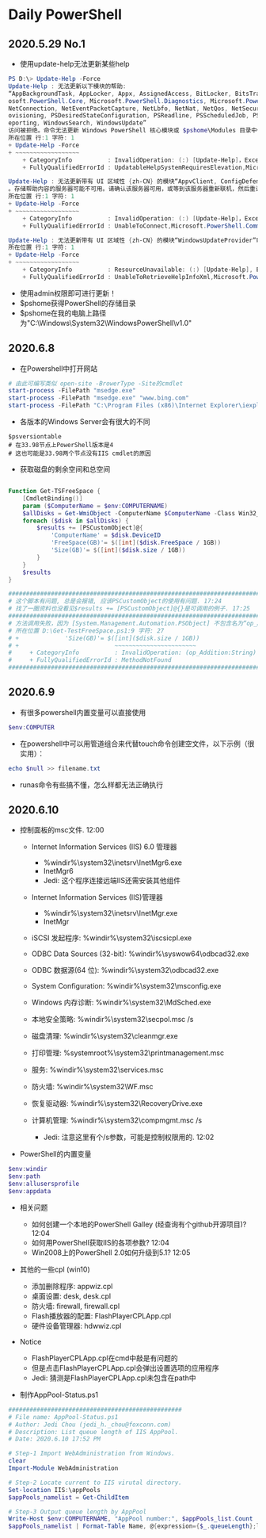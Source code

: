 # Daily PowerShell

## 2020.5.29 No.1

* 使用update-help无法更新某些help

```powershell
PS D:\> Update-Help -Force
Update-Help : 无法更新以下模块的帮助:
“AppBackgroundTask, AppLocker, Appx, AssignedAccess, BitLocker, BitsTransfer, BranchCache, CimCmdlets, ConfigCI, DirectAccessClientComponents, Dism, DnsClient, EventTracingManagement, IISAdministration, International, iSCSI, ISE, Kds, Microsoft.PowerShell.Archive, Micr
osoft.PowerShell.Core, Microsoft.PowerShell.Diagnostics, Microsoft.PowerShell.Host, Microsoft.PowerShell.LocalAccounts, Microsoft.PowerShell.Management, Microsoft.PowerShell.Security, Microsoft.PowerShell.Utility, Microsoft.WSMan.Management, MMAgent, MsDtc, NetAdapter,
NetConnection, NetEventPacketCapture, NetLbfo, NetNat, NetQos, NetSecurity, NetSwitchTeam, NetTCPIP, NetworkConnectivityStatus, NetworkSwitchManager, NetworkTransition, PackageManagement, PcsvDevice, PKI, PnpDevice, PowerShellGet, PrintManagement, ProcessMitigations, Pr
ovisioning, PSDesiredStateConfiguration, PSReadline, PSScheduledJob, PSWorkflow, PSWorkflowUtility, ScheduledTasks, SecureBoot, SmbShare, SmbWitness, StartLayout, Storage, TLS, TroubleshootingPack, TrustedPlatformModule, VpnClient, Wdac, WebAdministration, WindowsErrorR
eporting, WindowsSearch, WindowsUpdate”
访问被拒绝。命令无法更新 Windows PowerShell 核心模块或 $pshome\Modules 目录中任意模块的帮助主题。若要更新这些帮助主题，请使用“以管理员身份运行”命令启动 Windows PowerShell，然后重试运行 Update-Help。
所在位置 行:1 字符: 1
+ Update-Help -Force
+ ~~~~~~~~~~~~~~~~~~
    + CategoryInfo          : InvalidOperation: (:) [Update-Help]，Exception
    + FullyQualifiedErrorId : UpdatableHelpSystemRequiresElevation,Microsoft.PowerShell.Commands.UpdateHelpCommand

Update-Help : 无法更新带有 UI 区域性 {zh-CN} 的模块“AppvClient, ConfigDefender, Defender, HostComputeService, HostNetworkingService, Microsoft.PowerShell.ODataUtils, Microsoft.PowerShell.Operation.Validation, UEV, Whea, WindowsDeveloperLicense”帮助: 无法连接到帮助内容
。存储帮助内容的服务器可能不可用。请确认该服务器可用，或等到该服务器重新联机，然后重试该命令。
所在位置 行:1 字符: 1
+ Update-Help -Force
+ ~~~~~~~~~~~~~~~~~~
    + CategoryInfo          : InvalidOperation: (:) [Update-Help]，Exception
    + FullyQualifiedErrorId : UnableToConnect,Microsoft.PowerShell.Commands.UpdateHelpCommand

Update-Help : 无法更新带有 UI 区域性 {zh-CN} 的模块“WindowsUpdateProvider”帮助: 在 HelpInfo XML 文件中检索不到 UI 区域性 zh-CN。确保模块清单中的 HelpInfoUri 属性有效或检查网络连接是否正常，然后重试该命令。
所在位置 行:1 字符: 1
+ Update-Help -Force
+ ~~~~~~~~~~~~~~~~~~
    + CategoryInfo          : ResourceUnavailable: (:) [Update-Help], Exception
    + FullyQualifiedErrorId : UnableToRetrieveHelpInfoXml,Microsoft.PowerShell.Commands.UpdateHelpCommand
```

* 使用admin权限即可进行更新！
* $pshome获得PowerShell的存储目录
* $pshome在我的电脑上路径为"C:\Windows\System32\WindowsPowerShell\v1.0"

## 2020.6.8

* 在Powershell中打开网站

```powershell
# 由此可编写类似 open-site -BrowerType -Site的cmdlet
start-process -FilePath "msedge.exe"
start-process -FilePath "msedge.exe" "www.bing.com"
start-process -FilePath "C:\Program Files (x86)\Internet Explorer\iexplore.exe" "esign.efoxconn.com"
```

* 各版本的Windows Server会有很大的不同

```powshell
$psversiontable
# 在33.98节点上PowerShell版本是4
# 这也可能是33.98两个节点没有IIS cmdlet的原因
```

* 获取磁盘的剩余空间和总空间

```powershell

Function Get-TSFreeSpace {
    [CmdletBinding()]
    param ($ComputerName = $env:COMPUTERNAME)
    $allDisks = Get-WmiObject -ComputerName $ComputerName -Class Win32_LogicalDisk -Filter "DriveType='3'"
    foreach ($disk in $allDisks) {
        $results += [PSCustomObject]@{
            'ComputerName' = $disk.DeviceID
            'FreeSpace(GB)'= $([int]($disk.FreeSpace / 1GB))
            'Size(GB)'= $([int]($disk.size / 1GB))
        }
    }
    $results
}

#########################################################################################
# 这个脚本有问题, 总是会报错, 应该PSCustomObject的使用有问题. 17:24
# 找了一圈资料也没看见$results += [PSCustomObject]@{}是可调用的例子. 17:25
#########################################################################################
# 方法调用失败，因为 [System.Management.Automation.PSObject] 不包含名为“op_Addition”的方法。
# 所在位置 D:\Get-TestFreeSpace.ps1:9 字符: 27
# +             'Size(GB)'= $([int]($disk.size / 1GB))
# +                           ~~~~~~~~~~~~~~~~~~~~~~~
#     + CategoryInfo          : InvalidOperation: (op_Addition:String) []，RuntimeException
#     + FullyQualifiedErrorId : MethodNotFound
#########################################################################################
```

## 2020.6.9

* 有很多powershell内置变量可以直接使用

```powershell
$env:COMPUTER
```

* 在powershell中可以用管道组合来代替touch命令创建空文件，以下示例（很实用）：

```powershell
echo $null >> filename.txt
```

* runas命令有些搞不懂，怎么样都无法正确执行

## 2020.6.10

* 控制面板的msc文件. 12:00
  
  * Internet Information Services (IIS) 6.0 管理器
    * %windir%\system32\inetsrv\InetMgr6.exe
    * InetMgr6
    * Jedi: 这个程序连接远端IIS还需安装其他组件
  
  * Internet Information Services (IIS)管理器
    * %windir%\system32\inetsrv\InetMgr.exe
    * InetMgr
  
  * iSCSI 发起程序: %windir%\system32\iscsicpl.exe
  
  * ODBC Data Sources (32-bit): %windir%\syswow64\odbcad32.exe
  
  * ODBC 数据源(64 位): %windir%\system32\odbcad32.exe
  
  * System Configuration: %windir%\system32\msconfig.exe
  
  * Windows 内存诊断: %windir%\system32\MdSched.exe
  
  * 本地安全策略: %windir%\system32\secpol.msc /s
  
  * 磁盘清理: %windir%\system32\cleanmgr.exe
  
  * 打印管理: %systemroot%\system32\printmanagement.msc
  
  * 服务: %windir%\system32\services.msc
  
  * 防火墙: %windir%\system32\WF.msc
  
  * 恢复驱动器: %windir%\system32\RecoveryDrive.exe
  * 计算机管理: %windir%\system32\compmgmt.msc /s
    * Jedi: 注意这里有个/s参数，可能是控制权限用的. 12:02

* PowerShell的内置变量

```powershell
$env:windir
$env:path
$env:allusersprofile
$env:appdata
```

* 相关问题
  * 如何创建一个本地的PowerShell Galley (经查询有个github开源项目)? 12:04
  * 如何用PowerShell获取IIS的各项参数? 12:04
  * Win2008上的PowerShell 2.0如何升级到5.1? 12:05

* 其他的一些cpl (win10)
  * 添加删除程序: appwiz.cpl
  * 桌面设置: desk, desk.cpl
  * 防火墙: firewall, firewall.cpl
  * Flash播放器的配置: FlashPlayerCPLApp.cpl
  * 硬件设备管理器: hdwwiz.cpl
  
* Notice
  * FlashPlayerCPLApp.cpl在cmd中敲是有问题的
  * 但是点击FlashPlayerCPLApp.cpl会弹出设置选项的应用程序
  * Jedi: 猜测是FlashPlayerCPLApp.cpl未包含在path中

* 制作AppPool-Status.ps1

```powershell
#################################################
# File name: AppPool-Status.ps1
# Author: Jedi Chou (jedi_h._chou@foxconn.com)
# Description: List queue length of IIS AppPool.
# Date: 2020.6.10 17:52 PM

# Step-1 Import WebAdministration from Windows.
clear
Import-Module WebAdministration

# Step-2 Locate current to IIS virutal directory.
Set-location IIS:\appPools
$appPools_namelist = Get-ChildItem

# Step-3 Output queue length by AppPool
Write-Host $env:COMPUTERNAME, "AppPool number:", $appPools_list.Count
$appPools_namelist | Format-Table Name, @{expression={$_.queueLength};label="Queue Length"}  -AutoSize
```
